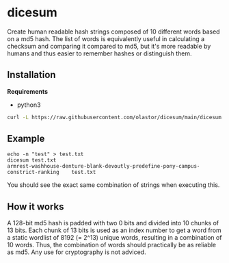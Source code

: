 # dicesum

Create human readable hash strings composed of 10 different words based on a md5 hash. The list of words is equivalently useful in calculating a checksum and comparing it compared to md5, but it's more readable by humans and thus easier to remember hashes or distinguish them.

## Installation

**Requirements**

- python3


```sh
curl -L https://raw.githubusercontent.com/olastor/dicesum/main/dicesum.py -o /usr/local/bin/dicesum && chmod +x /usr/local/bin/dicesum
```

## Example

```
echo -n "test" > test.txt
dicesum test.txt
armrest-washhouse-denture-blank-devoutly-predefine-pony-campus-constrict-ranking	test.txt
```

You should see the exact same combination of strings when executing this.

## How it works

A 128-bit md5 hash is padded with two 0 bits and divided into 10 chunks of 13 bits. Each chunk of 13 bits is used as an index number to get a word from a static wordlist of 8192 (= 2^13) unique words, resulting in a combination of 10 words. Thus, the combination of words should practically be as reliable as md5. Any use for cryptography is not adviced.
